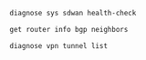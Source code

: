 ```bash
diagnose sys sdwan health-check
```
```bash
get router info bgp neighbors
```
```bash
diagnose vpn tunnel list
```
